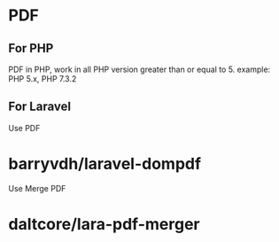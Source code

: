 # PDF 
## For PHP
PDF in PHP, work in all PHP version greater than or equal to 5. example: PHP 5.x, PHP 7.3.2 


## For Laravel
Use PDF
# barryvdh/laravel-dompdf

Use Merge PDF
# daltcore/lara-pdf-merger
